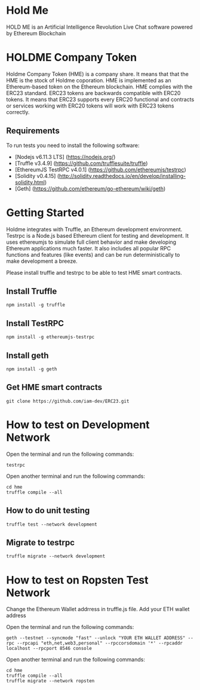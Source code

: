 # Hold Me

HOLD ME is an Artificial Intelligence Revolution Live Chat software powered by Ethereum Blockchain


# HOLDME Company Token
Holdme Company Token (HME) is a company share. It means that that the HME is the stock of Holdme coporation.
HME is implemented as an Ethereum-based token on the Ethereum blockchain.
HME complies with the ERC23 standard. ERC23 tokens are backwards compatible with ERC20 tokens. It means that ERC23 supports every ERC20 functional and contracts or services working with ERC20 tokens will work with ERC23 tokens correctly.


## Requirements
To run tests you need to install the following software:

* [Nodejs v6.11.3 LTS] (https://nodejs.org/)
* [Truffle v3.4.9] (https://github.com/trufflesuite/truffle)
* [EthereumJS TestRPC v4.0.1] (https://github.com/ethereumjs/testrpc)
* [Solidity v0.4.15] (http://solidity.readthedocs.io/en/develop/installing-solidity.html)
* [Geth] (https://github.com/ethereum/go-ethereum/wiki/geth)

# Getting Started
Holdme integrates with Truffle, an Ethereum development environment. 
Testrpc is a Node.js based Ethereum client for testing and development. It uses ethereumjs to simulate full client behavior and make developing Ethereum applications much faster. It also includes all popular RPC functions and features (like events) and can be run deterministically to make development a breeze.

Please install truffle and testrpc to be able to test HME smart contracts.

## Install Truffle
```shell
npm install -g truffle
```


## Install TestRPC
```shell
npm install -g ethereumjs-testrpc
```

## Install geth
```shell
npm install -g geth
```

## Get HME smart contracts
```shell
git clone https://github.com/iam-dev/ERC23.git
```

# How to test on Development Network
Open the terminal and run the following commands:
```shell
testrpc
```
Open another terminal and run the following commands:
```shell
cd hme
truffle compile --all

```

## How to do unit testing
```shell
truffle test --network development
```

## Migrate to testrpc
```shell
truffle migrate --network development
```

# How to test on Ropsten Test Network
Change the Ethereum Wallet addrress in truffle.js file. Add your  ETH wallet address

Open the terminal and run the following commands:
```shell
geth --testnet --syncmode "fast" --unlock "YOUR ETH WALLET ADDRESS" --rpc --rpcapi "eth,net,web3,personal" --rpccorsdomain '*' --rpcaddr localhost --rpcport 8546 console
```

Open another terminal and run the following commands:
```shell
cd hme
truffle compile --all
truffle migrate --network ropsten
```